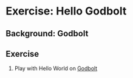 # Exercise: Hello Godbolt

## Background: Godbolt

## Exercise

1. Play with Hello World on [Godbolt](https://godbolt.org/z/obveM6o7n)
